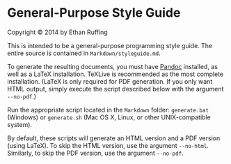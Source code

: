General-Purpose Style Guide
===========================
Copyright &copy; 2014 by Ethan Ruffing

This is intended to be a general-purpose programming style guide. The entire
source is contained in `Markdown/styleguide.md`.

To generate the resulting documents, you must have
[Pandoc](http://johnmacfarlane.net/pandoc/) installed, as well as a LaTeX
installation. TeXLive is recommended as the most complete installation. (LaTeX
is only required for PDF generation. If you only want HTML output, simply
execute the script described below with the argument `--no-pdf`.)

Run the appropriate script located in the
`Markdown` folder: `generate.bat` (Windows) or `generate.sh` (Mac OS X, Linux,
or other UNIX-compatible system).

By default, these scripts will generate an HTML version and a PDF version
(using LaTeX). To skip the HTML version, use the argument `--no-html`.
Similarly, to skip the PDF version, use the argument `--no-pdf`.

